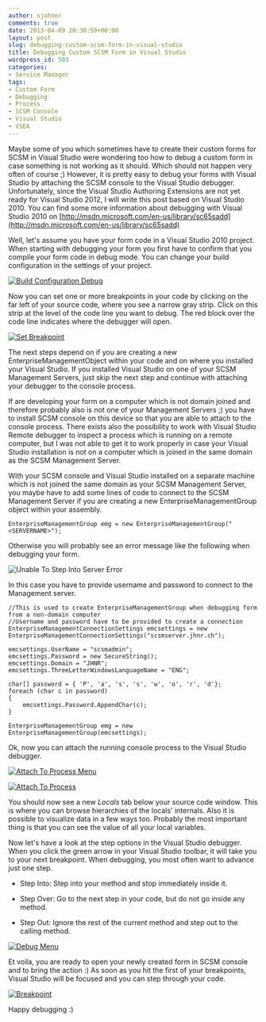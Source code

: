 ```yaml
---
author: sjohner
comments: true
date: 2013-04-09 20:30:59+00:00
layout: post
slug: debugging-custom-scsm-form-in-visual-studio
title: Debugging Custom SCSM Form in Visual Studio
wordpress_id: 503
categories:
- Service Manager
tags:
- Custom Form
- Debugging
- Process
- SCSM Console
- Visual Studio
- VSEA
---
```


Maybe some of you which sometimes have to create their custom forms for SCSM in Visual Studio were wondering too how to debug a custom form in case something is not working as it should. Which should not happen very often of course ;)
However, it is pretty easy to debug your forms with Visual Studio by attaching the SCSM console to the Visual Studio debugger. Unfortunately, since the Visual Studio Authoring Extensions are not yet ready for Visual Studio 2012, I will write this post based on Visual Studio 2010. You can find some more information about debugging with Visual Studio 2010 on [http://msdn.microsoft.com/en-us/library/sc65sadd](http://msdn.microsoft.com/en-us/library/sc65sadd)<!-- more -->

Well, let's assume you have your form code in a Visual Studio 2010 project. When starting with debugging your form you first have to confirm that you compile your form code in debug mode. You can change your build configuration in the settings of your project.

[![Build Configuration Debug](/images/builddebug.png?w=560)](/images/builddebug.png)

Now you can set one or more breakpoints in your code by clicking on the far left of your source code, where you see a narrow gray strip. Click on this strip at the level of the code line you want to debug. The red block over the code line indicates where the debugger will open.

[![Set Breakpoint](/images/setbreakpoint.png?w=560)](/images/setbreakpoint.png)

The next steps depend on if you are creating a new EnterpriseManagementObject within your code and on where you installed your Visual Studio. If you installed Visual Studio on one of your SCSM Management Servers, just skip the next step and continue with attaching your debugger to the console process.

If are developing your form on a computer which is not domain joined and therefore probably also is not one of your Management Servers ;) you have to install SCSM console on this device so that you are able to attach to the console process. There exists also the possibility to work with Visual Studio Remote debugger to inspect a process which is running on a remote computer, but I was not able to get it to work properly in case your Visual Studio installation is not on a computer which is joined in the same domain as the SCSM Management Server.

With your SCSM console and Visual Studio installed on a separate machine which is not joined the same domain as your SCSM Management Server, you maybe have to add some lines of code to connect to the SCSM Management Server if you are creating a new EnterpriseManagementGroup object within your assembly.
 

    
    EnterpriseManagementGroup emg = new EnterpriseManagementGroup("<SERVERNAME>");



Otherwise you will probably see an error message like the following when debugging your form.

![Unable To Step Into Server Error](/images/unabletostepintoservererror.png)

In this case you have to provide username and password to connect to the Management server.
 

    
    //This is used to create EnterpriseManagementGroup when debugging form from a non-domain computer
    //Username and password have to be provided to create a connection
    EnterpriseManagementConnectionSettings emcsettings = new EnterpriseManagementConnectionSettings("scsmserver.jhnr.ch");
    
    emcsettings.UserName = "scsmadmin";
    emcsettings.Password = new SecureString();
    emcsettings.Domain = "JHNR";
    emcsettings.ThreeLetterWindowsLanguageName = "ENG";
    
    char[] password = { 'P', 'a', 's', 's', 'w', 'o', 'r', 'd'};
    foreach (char c in password)
    {
        emcsettings.Password.AppendChar(c);
    }
    
    EnterpriseManagementGroup emg = new EnterpriseManagementGroup(emcsettings);



Ok, now you can attach the running console process to the Visual Studio debugger.

[![Attach To Process Menu](/images/attachtoprocessmenu.png?w=560)](/images/attachtoprocessmenu.png)

[![Attach To Process](/images/attachtoprocess.png?w=560)](/images/attachtoprocess.png)

You should now see a new _Locals_ tab below your source code window. This is where you can browse hierarchies of the locals' internals. Also it is possible to visualize data in a few ways too. Probably the most important thing is that you can see the value of all your local variables.

Now let's have a look at the step options in the Visual Studio debugger. When you click the green arrow in your Visual Studio toolbar, it will take you to your next breakpoint. When debugging, you most often want to advance just one step.



	
  * Step Into: Step into your method and stop immediately inside it.

	
  * Step Over: Go to the next step in your code, but do not go inside any method.

	
  * Step Out: Ignore the rest of the current method and step out to the calling method.


[![Debug Menu](/images/debugmenu.png?w=560)](/images/debugmenu.png)

Et voila, you are ready to open your newly created form in SCSM console and to bring the action :) As soon as you hit the first of your breakpoints, Visual Studio will be focused and you can step through your code.

[![Breakpoint](/images/breakpoint.png?w=560)](/images/breakpoint.png)

Happy debugging :)
